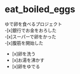 # eat_boiled_eggs
ゆで卵を食べるプロジェクト  
-[x]銀行でお金をおろした    
-[x]スーパーで卵をかった  
-[x]腹筋を開始した  
- [x]卵を洗う  
- [x]お湯を沸かす
- [x]卵をゆでる　　

